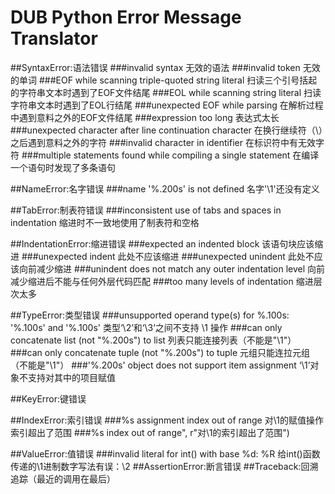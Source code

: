 DUB Python Error Message Translator
=====
##SyntaxError:语法错误
###invalid syntax
无效的语法
###invalid token
无效的单词
###EOF while scanning triple-quoted string literal
扫读三个引号括起的字符串文本时遇到了EOF文件结尾
###EOL while scanning string literal
扫读字符串文本时遇到了EOL行结尾
###unexpected EOF while parsing
在解析过程中遇到意料之外的EOF文件结尾
###expression too long
表达式太长
###unexpected character after line continuation character
在换行继续符（\）之后遇到意料之外的字符
###invalid character in identifier
在标识符中有无效字符
###multiple statements found while compiling a single statement
在编译一个语句时发现了多条语句
                                        
##NameError:名字错误
###name '%.200s' is not defined
名字'\1'还没有定义
                                         
##TabError:制表符错误
###inconsistent use of tabs and spaces in indentation
缩进时不一致地使用了制表符和空格
                                         
##IndentationError:缩进错误
###expected an indented block
该语句块应该缩进
###unexpected indent
此处不应该缩进
###unexpected unindent
此处不应该向前减少缩进
###unindent does not match any outer indentation level
向前减少缩进后不能与任何外层代码匹配
###too many levels of indentation
缩进层次太多
                                
##TypeError:类型错误
###unsupported operand type(s) for %.100s: '%.100s' and '%.100s'
类型‘\2’和‘\3’之间不支持 \1 操作
###can only concatenate list (not \"%.200s\") to list
列表只能连接列表（不能是"\1"）
###can only concatenate tuple (not \"%.200s\") to tuple
元组只能连拉元组（不能是"\1"）
###'%.200s' object does not support item assignment
‘\1’对象不支持对其中的项目赋值
                                         
##KeyError:键错误
                         
##IndexError:索引错误
###%s assignment index out of range
对\1的赋值操作索引超出了范围
###%s index out of range", r"对\1的索引超出了范围")
                                        
##ValueError:值错误
###invalid literal for int() with base %d: %R
给int()函数传递的\1进制数字写法有误：\2
##AssertionError:断言错误
##Traceback:回溯追踪（最近的调用在最后）

